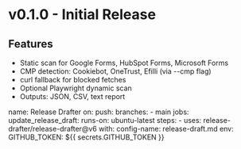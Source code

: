 # v0.1.0 - Initial Release

## Features
- Static scan for Google Forms, HubSpot Forms, Microsoft Forms
- CMP detection: Cookiebot, OneTrust, Efilli (via --cmp flag)
- curl fallback for blocked fetches
- Optional Playwright dynamic scan
- Outputs: JSON, CSV, text report

name: Release Drafter
on:
  push:
    branches:
      - main
jobs:
  update_release_draft:
    runs-on: ubuntu-latest
    steps:
      - uses: release-drafter/release-drafter@v6
        with:
          config-name: release-draft.md
        env:
          GITHUB_TOKEN: ${{ secrets.GITHUB_TOKEN }}
